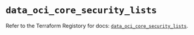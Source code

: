 # `data_oci_core_security_lists`

Refer to the Terraform Registory for docs: [`data_oci_core_security_lists`](https://registry.terraform.io/providers/oracle/oci/6.18.0/docs/data-sources/core_security_lists).
